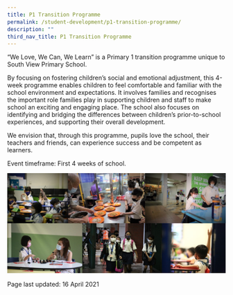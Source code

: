 ```yaml
---
title: P1 Transition Programme
permalink: /student-development/p1-transition-programme/
description: ""
third_nav_title: P1 Transition Programme
---
```


<p>&ldquo;We Love, We Can, We Learn&rdquo; is a Primary 1 transition programme unique to South View Primary School.</p>
<p>By focusing on fostering children&rsquo;s social and emotional adjustment, this 4-week programme enables children to feel comfortable and familiar with the school environment and expectations. It involves families and recognises the important role families play in supporting children and staff to make school an exciting and engaging place. The school also focuses on identifying and bridging the differences between children&rsquo;s prior-to-school experiences, and supporting their overall development.</p>
<p>We envision that, through this programme, pupils love the school, their teachers and friends, can experience success and be competent as learners.</p>
<p>Event timeframe: First 4 weeks of school.</p>
<img src="/images/p1transition.jpg">
<p>Page last updated: 16 April 2021</p>